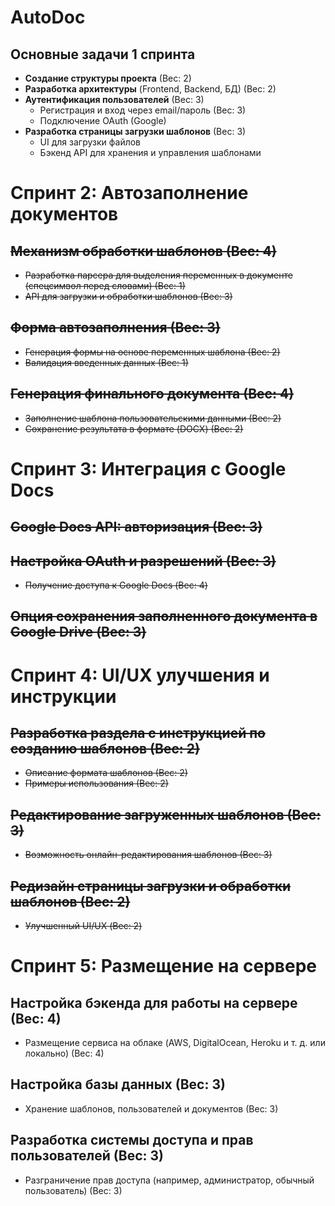 # AutoDoc  

## Основные задачи 1 спринта

- **Создание структуры проекта** (Вес: 2)  
- **Разработка архитектуры** (Frontend, Backend, БД)  (Вес: 2)
- **Аутентификация пользователей** (Вес: 3) 
  - Регистрация и вход через email/пароль (Вес: 3)
  - Подключение OAuth (Google) 
- **Разработка страницы загрузки шаблонов** (Вес: 3)
  - UI для загрузки файлов  
  - Бэкенд API для хранения и управления шаблонами  

# Спринт 2: Автозаполнение документов  

## ~~**Механизм обработки шаблонов** (Вес: 4)~~
- ~~Разработка парсера для выделения переменных в документе (спецсимвол перед словами)  (Вес: 1)~~  
- ~~API для загрузки и обработки шаблонов  (Вес: 3)~~  

## ~~**Форма автозаполнения** (Вес: 3)~~  
- ~~Генерация формы на основе переменных шаблона  (Вес: 2)~~  
- ~~Валидация введенных данных  (Вес: 1)~~  

## ~~**Генерация финального документа** (Вес: 4)~~ 
- ~~Заполнение шаблона пользовательскими данными  (Вес: 2)~~  
- ~~Сохранение результата в формате (DOCX)  (Вес: 2)~~  

# Спринт 3: Интеграция с Google Docs

## ~~Google Docs API: авторизация (Вес: 3)~~

## ~~Настройка OAuth и разрешений (Вес: 3)~~
- ~~Получение доступа к Google Docs (Вес: 4)~~

## ~~Опция сохранения заполненного документа в Google Drive (Вес: 3)~~

# Спринт 4: UI/UX улучшения и инструкции

## ~~Разработка раздела с инструкцией по созданию шаблонов (Вес: 2)~~
- ~~Описание формата шаблонов (Вес: 2)~~
- ~~Примеры использования (Вес: 2)~~

## ~~Редактирование загруженных шаблонов (Вес: 3)~~
- ~~Возможность онлайн-редактирования шаблонов (Вес: 3)~~

## ~~Редизайн страницы загрузки и обработки шаблонов (Вес: 2)~~
- ~~Улучшенный UI/UX (Вес: 2)~~

# Спринт 5: Размещение на сервере

## Настройка бэкенда для работы на сервере (Вес: 4)
- Размещение сервиса на облаке (AWS, DigitalOcean, Heroku и т. д. или локально) (Вес: 4)

## Настройка базы данных (Вес: 3)
- Хранение шаблонов, пользователей и документов (Вес: 3)

## Разработка системы доступа и прав пользователей (Вес: 3)
- Разграничение прав доступа (например, администратор, обычный пользователь) (Вес: 3)
